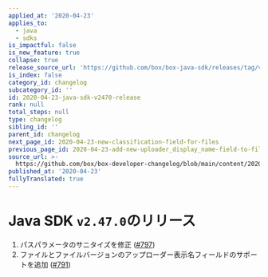 ```yaml
---
applied_at: '2020-04-23'
applies_to:
  - java
  - sdks
is_impactful: false
is_new_feature: true
collapse: true
release_source_url: 'https://github.com/box/box-java-sdk/releases/tag/v2.47.0'
is_index: false
category_id: changelog
subcategory_id: ''
id: 2020-04-23-java-sdk-v2470-release
rank: null
total_steps: null
type: changelog
sibling_id: ''
parent_id: changelog
next_page_id: 2020-04-23-new-classification-field-for-files
previous_page_id: 2020-04-23-add-new-uploader_display_name-field-to-file-and-file-versions
source_url: >-
  https://github.com/box/box-developer-changelog/blob/main/content/2020/04-23-java-sdk-v2470-release.md
published_at: '2020-04-23'
fullyTranslated: true
---
```

# Java SDK `v2.47.0`のリリース

1. パスパラメータのサニタイズを修正 ([#797](https://github.com/box/box-java-sdk/pull/797))
2. ファイルとファイルバージョンのアップローダー表示名フィールドのサポートを追加 ([#791](https://github.com/box/box-java-sdk/pull/791))
